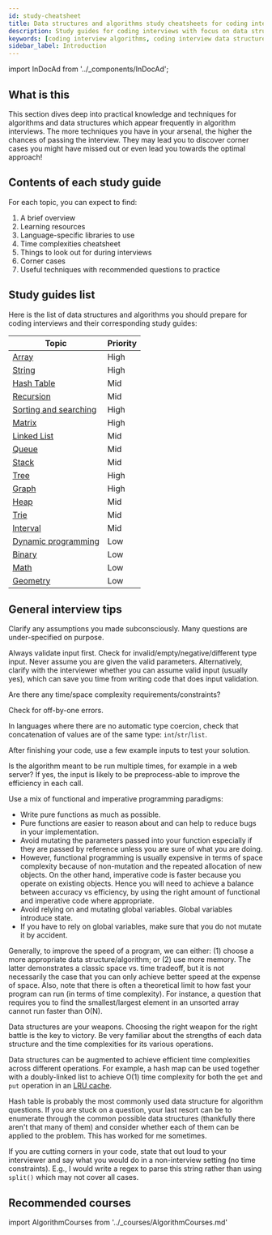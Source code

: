 ```yaml
---
id: study-cheatsheet
title: Data structures and algorithms study cheatsheets for coding interviews
description: Study guides for coding interviews with focus on data structures and algorithms, including practice questions, techniques, time complexity and recommended resources
keywords: [coding interview algorithms, coding interview data structures]
sidebar_label: Introduction
---
```


<head>
  <meta property="og:image" content="https://www.techinterviewhandbook.org/social/algorithms/algorithms-study-cheatsheet.png" />
</head>

import InDocAd from '../\_components/InDocAd';

## What is this

This section dives deep into practical knowledge and techniques for algorithms and data structures which appear frequently in algorithm interviews. The more techniques you have in your arsenal, the higher the chances of passing the interview. They may lead you to discover corner cases you might have missed out or even lead you towards the optimal approach!

## Contents of each study guide

For each topic, you can expect to find:

1. A brief overview
1. Learning resources
1. Language-specific libraries to use
1. Time complexities cheatsheet
1. Things to look out for during interviews
1. Corner cases
1. Useful techniques with recommended questions to practice

## Study guides list

Here is the list of data structures and algorithms you should prepare for coding interviews and their corresponding study guides:

| Topic                                           | Priority |
| ----------------------------------------------- | -------- |
| [Array](./array.md)                             | High     |
| [String](./string.md)                           | High     |
| [Hash Table](./hash-table.md)                   | Mid      |
| [Recursion](./recursion.md)                     | Mid      |
| [Sorting and searching](./sorting-searching.md) | High     |
| [Matrix](./matrix.md)                           | High     |
| [Linked List](./linked-list.md)                 | Mid      |
| [Queue](./queue.md)                             | Mid      |
| [Stack](./stack.md)                             | Mid      |
| [Tree](./tree.md)                               | High     |
| [Graph](./graph.md)                             | High     |
| [Heap](./heap.md)                               | Mid      |
| [Trie](./trie.md)                               | Mid      |
| [Interval](./interval.md)                       | Mid      |
| [Dynamic programming](./dynamic-programming.md) | Low      |
| [Binary](./binary.md)                           | Low      |
| [Math](./math.md)                               | Low      |
| [Geometry](./geometry.md)                       | Low      |

## General interview tips

Clarify any assumptions you made subconsciously. Many questions are under-specified on purpose.

Always validate input first. Check for invalid/empty/negative/different type input. Never assume you are given the valid parameters. Alternatively, clarify with the interviewer whether you can assume valid input (usually yes), which can save you time from writing code that does input validation.

Are there any time/space complexity requirements/constraints?

Check for off-by-one errors.

In languages where there are no automatic type coercion, check that concatenation of values are of the same type: `int`/`str`/`list`.

After finishing your code, use a few example inputs to test your solution.

Is the algorithm meant to be run multiple times, for example in a web server? If yes, the input is likely to be preprocess-able to improve the efficiency in each call.

Use a mix of functional and imperative programming paradigms:

- Write pure functions as much as possible.
- Pure functions are easier to reason about and can help to reduce bugs in your implementation.
- Avoid mutating the parameters passed into your function especially if they are passed by reference unless you are sure of what you are doing.
- However, functional programming is usually expensive in terms of space complexity because of non-mutation and the repeated allocation of new objects. On the other hand, imperative code is faster because you operate on existing objects. Hence you will need to achieve a balance between accuracy vs efficiency, by using the right amount of functional and imperative code where appropriate.
- Avoid relying on and mutating global variables. Global variables introduce state.
- If you have to rely on global variables, make sure that you do not mutate it by accident.

Generally, to improve the speed of a program, we can either: (1) choose a more appropriate data structure/algorithm; or (2) use more memory. The latter demonstrates a classic space vs. time tradeoff, but it is not necessarily the case that you can only achieve better speed at the expense of space. Also, note that there is often a theoretical limit to how fast your program can run (in terms of time complexity). For instance, a question that requires you to find the smallest/largest element in an unsorted array cannot run faster than O(N).

Data structures are your weapons. Choosing the right weapon for the right battle is the key to victory. Be very familiar about the strengths of each data structure and the time complexities for its various operations.

Data structures can be augmented to achieve efficient time complexities across different operations. For example, a hash map can be used together with a doubly-linked list to achieve O(1) time complexity for both the `get` and `put` operation in an [LRU cache](https://leetcode.com/problems/lru-cache/).

Hash table is probably the most commonly used data structure for algorithm questions. If you are stuck on a question, your last resort can be to enumerate through the common possible data structures (thankfully there aren't that many of them) and consider whether each of them can be applied to the problem. This has worked for me sometimes.

If you are cutting corners in your code, state that out loud to your interviewer and say what you would do in a non-interview setting (no time constraints). E.g., I would write a regex to parse this string rather than using `split()` which may not cover all cases.

<InDocAd/>

## Recommended courses

import AlgorithmCourses from '../\_courses/AlgorithmCourses.md'

<AlgorithmCourses />

<!-- ## References

- http://blog.triplebyte.com/how-to-pass-a-programming-interview
- http://www.geeksforgeeks.org/must-do-coding-questions-for-companies-like-amazon-microsoft-adobe/
- https://medium.com/basecs -->
